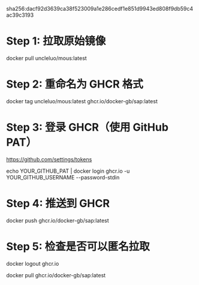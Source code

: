 sha256:dacf92d3639ca38f523009a1e286cedf1e851d9943ed808f9db59c4ac39c3193


# Step 1: 拉取原始镜像
docker pull uncleluo/mous:latest

# Step 2: 重命名为 GHCR 格式
docker tag uncleluo/mous:latest ghcr.io/docker-gb/sap:latest

# Step 3: 登录 GHCR（使用 GitHub PAT）
https://github.com/settings/tokens

echo YOUR_GITHUB_PAT | docker login ghcr.io -u YOUR_GITHUB_USERNAME --password-stdin

# Step 4: 推送到 GHCR
docker push ghcr.io/docker-gb/sap:latest

# Step 5: 检查是否可以匿名拉取
docker logout ghcr.io<div>
docker pull ghcr.io/docker-gb/sap:latest<div>
